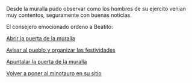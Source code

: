 Desde la muralla pudo observar como los hombres de su ejercito venian muy contentos, seguramente con buenas noticias.

El consejero emocionado ordeno a  Beatito:

[Abrir la puerta de la  muralla](abrir/abrir.md)

[Avisar al pueblo y organizar  las festividades ](avisar/avisar.md)

[Apuntalar la puerta de la muralla](apuntalar/apuntalar.md)


[Volver a poner al minotauro en su sitio](minotauro/minotauro.md)

